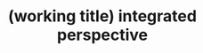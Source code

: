 ---
pid: ch120
title: "(working title) integrated perspective"
location_transcription: 
coordinates: "[-75.163028250669, 39.952352402915]"
zipcode: 
gen_neighborhood: 
neighborhood: 
outside_phl: 
age: '27'
age_range: 20-29
instagram: 
image_file_name: ch_120.jpg
proposal_transcription: "#NAME?"
topic: Inclusivity,Unity
topic_summary: 0, 0
type: Interactive
keywords_other: 
credit: Steven Sebastianelli
image_labels: 
twitter: 
facebook: 
permalink: "/monuments/ch120/"
layout: item-page
---
